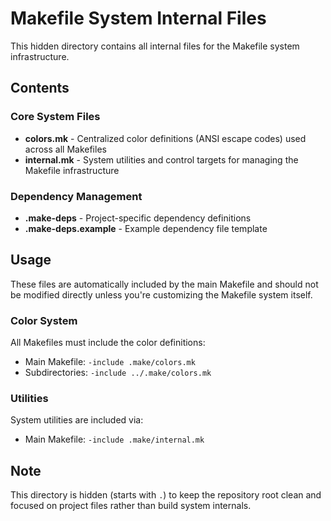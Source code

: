 # Makefile System Internal Files

This hidden directory contains all internal files for the Makefile system infrastructure.

## Contents

### Core System Files
- **colors.mk** - Centralized color definitions (ANSI escape codes) used across all Makefiles
- **internal.mk** - System utilities and control targets for managing the Makefile infrastructure

### Dependency Management
- **.make-deps** - Project-specific dependency definitions
- **.make-deps.example** - Example dependency file template

## Usage

These files are automatically included by the main Makefile and should not be modified directly unless you're customizing the Makefile system itself.

### Color System
All Makefiles must include the color definitions:
- Main Makefile: `-include .make/colors.mk`
- Subdirectories: `-include ../.make/colors.mk`

### Utilities
System utilities are included via:
- Main Makefile: `-include .make/internal.mk`

## Note
This directory is hidden (starts with `.`) to keep the repository root clean and focused on project files rather than build system internals.

